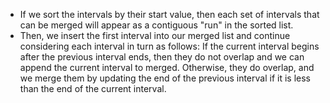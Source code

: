 * If we sort the intervals by their start value, then each set of intervals that can be merged will appear as a contiguous "run" in the sorted list.
* Then, we insert the first interval into our merged list and continue considering each interval in turn as follows: If the current interval begins after the previous interval ends, then they do not overlap and we can append the current interval to merged. Otherwise, they do overlap, and we merge them by updating the end of the previous interval if it is less than the end of the current interval.